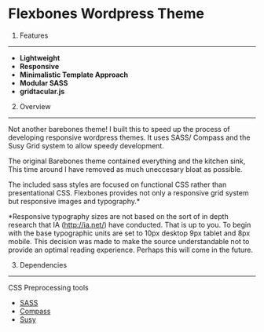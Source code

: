 Flexbones Wordpress Theme
=========

1. Features
--------

* __Lightweight__
* __Responsive__ 
* __Minimalistic Template Approach__ 
* __Modular SASS__ 
* __gridtacular.js__

2. Overview
--------

Not another barebones theme! I built this to speed up the process of developing responsive wordpress themes. It uses SASS/ Compass and the Susy Grid system to allow speedy development.

The original Barebones theme contained everything and the kitchen sink, This time around I have removed as much uneccesary bloat as possible.

The included sass styles are focused on functional CSS rather than presentational CSS. Flexbones provides not only a responsive grid system but responsive images and typography.* 

*Responsive typography sizes are not based on the sort of in depth research that IA (http://ia.net/) have conducted. That is up to you. To begin with the base typographic units are set to 10px desktop 9px tablet and 8px mobile. This decision was made to make the source understandable not to provide an optimal reading experience. Perhaps this will come in the future.


3. Dependencies
--------

CSS Preprocessing tools

* [SASS](http://sass-lang.com)
* [Compass](http://compass-style.org)
* [Susy](http://susy.oddbird.net/)


